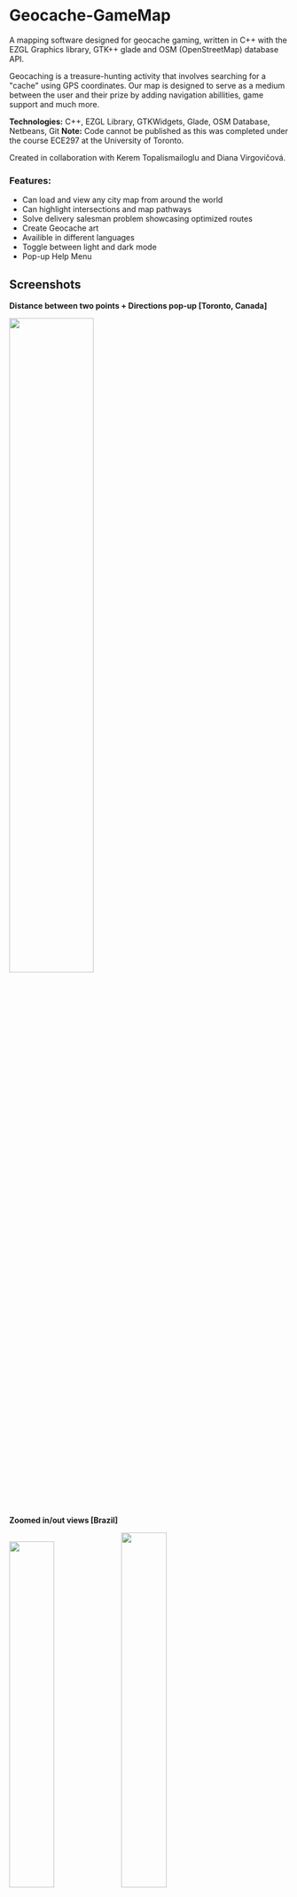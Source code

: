 # Geocache-GameMap

A mapping software designed for geocache gaming, written in C++ with the EZGL Graphics library, GTK++ glade and OSM (OpenStreetMap) database API.

Geocaching is a treasure-hunting activity that involves searching for a "cache" using GPS coordinates. Our map is designed to serve as a medium between the user and their prize by adding navigation abillities, game support and much more.

**Technologies:** C++, EZGL Library, GTKWidgets, Glade, OSM Database, Netbeans, Git
**Note:** Code cannot be published as this was completed under the course ECE297 at the University of Toronto.

Created in collaboration with Kerem Topalismailoglu and Diana Virgovičová.

### Features:
- Can load and view any city map from around the world
- Can highlight intersections and map pathways
- Solve delivery salesman problem showcasing optimized routes
- Create Geocache art
- Availible in different languages
- Toggle between light and dark mode
- Pop-up Help Menu

## Screenshots
**Distance between two points + Directions pop-up [Toronto, Canada]**

<img src="https://user-images.githubusercontent.com/53130340/169710274-1ada8b99-f665-47ff-b2cb-8582aa0ffb98.PNG" width=55% height=55%>

**Zoomed in/out views [Brazil]**

<img src="https://user-images.githubusercontent.com/53130340/169710405-701450ea-df2c-4e8c-8d66-83c1d782abfc.PNG" width=40% height=40%><img src="https://user-images.githubusercontent.com/53130340/169710399-615c3160-0770-4848-a2b7-4536a13a4c84.PNG" width=40.5% height=40.5%>


**Light and Dark Mode [Toronto, Canada]**

<img src="https://user-images.githubusercontent.com/53130340/169710540-3aea86a1-3c97-49c0-9891-e451798bd994.PNG" width=45% height=45%><img src="https://user-images.githubusercontent.com/53130340/169710544-bcaca030-fd9a-492a-9ecf-34a8f67ef9a0.PNG" width=45% height=45%>

